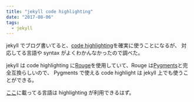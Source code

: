 ```yaml
---
title: "jekyll code highlighting"
date: "2017-08-06"
tags:
  - jekyll
---
```


jekyll でブログ書いてると、[code highlighting](https://jekyllrb.com/docs/templates/#code-snippet-highlighting)を確実に使うことになるが、
対応してる言語や syntax がよくわかんなかったので調べた。

jekyll は code highlighting に[Rouge](http://rouge.jneen.net/)を使用していて、Rouge は[Pygments](http://pygments.org/)と完全互換らしいので、
Pygments で使える code highlight は jekyll 上でも使うことができる。

[ここ](http://pygments.org/languages/)に載ってる言語は highlighting が利用できるはず。
